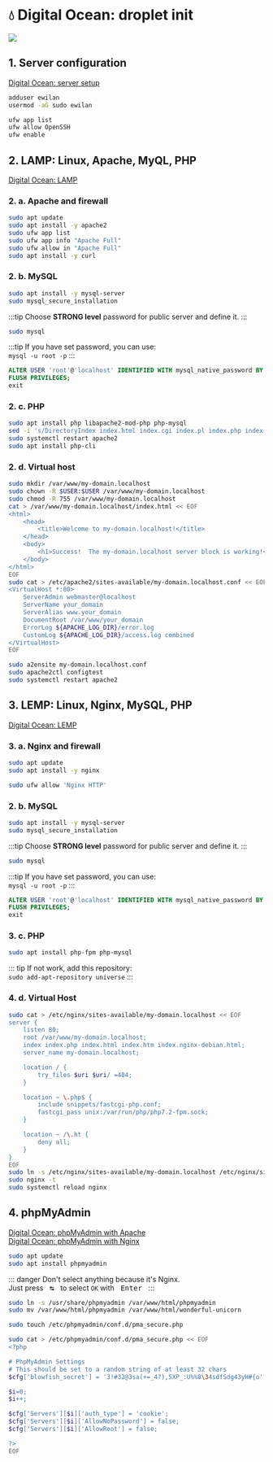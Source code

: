 # 💧 Digital Ocean: droplet init

<img src="/images/digital-ocean-droplet-init.jpg" class="cover-img" />

## 1. Server configuration

[Digital Ocean: server setup](https://www.digitalocean.com/community/tutorials/initial-server-setup-with-ubuntu-18-04)

```bash
adduser ewilan
usermod -aG sudo ewilan
```

```bash
ufw app list
ufw allow OpenSSH
ufw enable
```

## 2. LAMP: Linux, Apache, MyQL, PHP

[Digital Ocean: LAMP](https://www.digitalocean.com/community/tutorials/how-to-install-linux-apache-mysql-php-lamp-stack-ubuntu-18-04)

### 2. a. Apache and firewall

```bash
sudo apt update
sudo apt install -y apache2
sudo ufw app list
sudo ufw app info "Apache Full"
sudo ufw allow in "Apache Full"
sudo apt install -y curl
```

### 2. b. MySQL

```bash
sudo apt install -y mysql-server
sudo mysql_secure_installation
```

:::tip
Choose **STRONG level** password for public server and define it.
:::

```bash
sudo mysql
```

:::tip
If you have set password, you can use:  
`mysql -u root -p`
:::

```sql
ALTER USER 'root'@'localhost' IDENTIFIED WITH mysql_native_password BY 'password';
FLUSH PRIVILEGES;
exit
```

### 2. c. PHP

```bash
sudo apt install php libapache2-mod-php php-mysql
sed -i 's/DirectoryIndex index.html index.cgi index.pl index.php index.xhtml index.htm/DirectoryIndex index.php index.html index.cgi index.pl index.xhtml index.htm/g' /etc/apache2/mods-enabled/dir.conf
sudo systemctl restart apache2
sudo apt install php-cli
```

### 2. d. Virtual host

```bash
sudo mkdir /var/www/my-domain.localhost
sudo chown -R $USER:$USER /var/www/my-domain.localhost
sudo chmod -R 755 /var/www/my-domain.localhost
cat > /var/www/my-domain.localhost/index.html << EOF
<html>
    <head>
        <title>Welcome to my-domain.localhost!</title>
    </head>
    <body>
        <h1>Success!  The my-domain.localhost server block is working!</h1>
    </body>
</html>
EOF
sudo cat > /etc/apache2/sites-available/my-domain.localhost.conf << EOF
<VirtualHost *:80>
    ServerAdmin webmaster@localhost
    ServerName your_domain
    ServerAlias www.your_domain
    DocumentRoot /var/www/your_domain
    ErrorLog ${APACHE_LOG_DIR}/error.log
    CustomLog ${APACHE_LOG_DIR}/access.log combined
</VirtualHost>
EOF

sudo a2ensite my-domain.localhost.conf
sudo apache2ctl configtest
sudo systemctl restart apache2
```

## 3. LEMP: Linux, Nginx, MySQL, PHP

[Digital Ocean: LEMP](https://www.digitalocean.com/community/tutorials/how-to-install-linux-nginx-mysql-php-lemp-stack-ubuntu-18-04)

### 3. a. Nginx and firewall

```bash
sudo apt update
sudo apt install -y nginx

sudo ufw allow 'Nginx HTTP'
```

### 2. b. MySQL

```bash
sudo apt install -y mysql-server
sudo mysql_secure_installation
```

:::tip
Choose **STRONG level** password for public server and define it.
:::

```bash
sudo mysql
```

:::tip
If you have set password, you can use:  
`mysql -u root -p`
:::

```sql
ALTER USER 'root'@'localhost' IDENTIFIED WITH mysql_native_password BY 'password';
FLUSH PRIVILEGES;
exit
```

### 3. c. PHP

```bash
sudo apt install php-fpm php-mysql
```

::: tip
If not work, add this repository:  
`sudo add-apt-repository universe`
:::

### 4. d. Virtual Host

```bash
sudo cat > /etc/nginx/sites-available/my-domain.localhost << EOF
server {
    listen 80;
    root /var/www/my-domain.localhost;
    index index.php index.html index.htm index.nginx-debian.html;
    server_name my-domain.localhost;

    location / {
        try_files $uri $uri/ =404;
    }

    location ~ \.php$ {
        include snippets/fastcgi-php.conf;
        fastcgi_pass unix:/var/run/php/php7.2-fpm.sock;
    }

    location ~ /\.ht {
        deny all;
    }
}
EOF
sudo ln -s /etc/nginx/sites-available/my-domain.localhost /etc/nginx/sites-enabled/
sudo nginx -t
sudo systemctl reload nginx
```

## 4. phpMyAdmin <Badge text="nginx"/>

[Digital Ocean: phpMyAdmin with Apache](https://www.digitalocean.com/community/tutorials/how-to-install-and-secure-phpmyadmin-on-ubuntu-18-04)  
[Digital Ocean: phpMyAdmin with Nginx](https://www.digitalocean.com/community/tutorials/how-to-install-and-secure-phpmyadmin-with-nginx-on-an-ubuntu-18-04-server)

```bash
sudo apt update
sudo apt install phpmyadmin
```

::: danger
Don't select anything because it's Nginx.  
Just press <kbd>&nbsp;&#8633;&nbsp;</kbd> to select `OK` with <kbd>&nbsp;Enter&nbsp;</kbd>
:::

```bash
sudo ln -s /usr/share/phpmyadmin /var/www/html/phpmyadmin
sudo mv /var/www/html/phpmyadmin /var/www/html/wonderful-unicorn

sudo touch /etc/phpmyadmin/conf.d/pma_secure.php

sudo cat > /etc/phpmyadmin/conf.d/pma_secure.php << EOF
<?php

# PhpMyAdmin Settings
# This should be set to a random string of at least 32 chars
$cfg['blowfish_secret'] = '3!#32@3sa(+=_4?),5XP_:U%%8\34sdfSdg43yH#{o';

$i=0;
$i++;

$cfg['Servers'][$i]['auth_type'] = 'cookie';
$cfg['Servers'][$i]['AllowNoPassword'] = false;
$cfg['Servers'][$i]['AllowRoot'] = false;

?>
EOF
```
